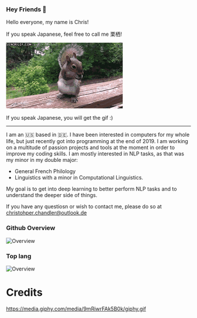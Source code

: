 
### Hey Friends 👋

Hello everyone, my name is Chris! 

If you speak Japanese, feel free to call me 栗栖!

![gift](giphy.gif)

If you speak Japanese, you will get the gif :) 

___

I am an 🇺🇸  based in 🇩🇪. I have been interested in computers for my whole life, but just recently got into programming at the end of 2019. I am working on a multitude of passion projects and tools at the moment in order to improve my coding skills. I am mostly interested in NLP tasks, as that was my minor in my double major: 
* General French Philology
* Linguistics with a minor in Computational Linguistics. 

My goal is to get into deep learning to better perform NLP tasks and to understand the deeper side of things. 

If you have any questiosn or wish to contact me, please do so at christohper.chandler@outlook.de

### Github Overview
![Overview](https://github-readme-stats.vercel.app/api?username=christopher-chandler&theme=cobalt)

### Top lang
![Overview](https://github-readme-stats.vercel.app/api/top-langs/?username=christopher-chandler&theme=cobalt)


# Credits 

https://media.giphy.com/media/9mRiwrFAk5B0k/giphy.gif
